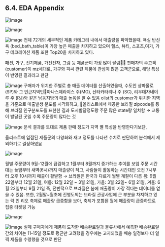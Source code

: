 ## 6.4. EDA Appendix
![image](https://user-images.githubusercontent.com/102460827/173345560-f6474cae-aa51-47b2-8aca-c71cb8b97a76.png)

![image](https://user-images.githubusercontent.com/102460827/173352293-e8552a04-40d1-4b36-b9fe-0c5147268e07.png)

![image](https://user-images.githubusercontent.com/102460827/173345580-08b4d5db-604e-47f9-99a7-34d3f1bcaa9a.png)
전체 72개의 세부적인 제품 카테고리 내에서 매출량을 파악했을때. 욕실 반신욕 (bed_bath_table)이 가장 높은 매출을 차지하고 있으며 헬스, 뷰티, 스포츠,여가, 가구 데코레이션 제품 또한 Top20을 차지하고 있다.

패션, 가구, 전기제품, 가전전자, 그림 등 제품군이 가장 많이 팔림   판매자의 주고객(customer)이 mz세대로, 가구와 피씨 관련 제품에 관심이 많은 고객군으로, 해당 특성이 반영된 결과라고 판단


![image](https://user-images.githubusercontent.com/102460827/173352119-c01cc378-05dd-4afd-9f73-78b6440e96e6.png)
구매자가 위치한 주별로 총 매출 데이터를 산출하였을때, 수도인 상파울로(SP)와 그 인근지역인마나스제라이스 주(MG), 산타카타리나 주 (SC), 리우데자네이루 주 (RJ)와 같은 남동지방의 매출 높음을 알 수 있음
olist의 customer가 위치한 지역을 기준으로 매출발생 분포를 시각화하고, 올리스트에서 제공한 브라질 zipcode를 통해 브라질 인구분포도를 표현한 결과 도시발달정도랑 주문 많은 state랑 일치함 
→ 교통이 발달된 곳일 수록 주문량이 많다는 것 


![image](https://user-images.githubusercontent.com/102460827/173352265-44f541e0-fd51-4021-8185-9bdbaa0cd972.png)
분석 결과를 토대로  제품 판매 정도가 지역 별 특성을 반영한다기보단,

올리스트에 입점된 제품군의 다양화와 재고 정도를 나타낸 수치로 판단하여 분석에서 제외하기로 결정하였음

![image](https://user-images.githubusercontent.com/102460827/173352387-be015f5c-7d8e-4d4d-99d2-201edc88b821.png)

월별 주문량이 9월-12월에 급감하고 1월부터 8월까지 증가하는 추이를 보임
주문 시간대는 늦밤부터 새벽(6시)까지 매출량이 적고, 사람들이 활동하는 시간대인 오전 7시부터 오후 10시까지 매출이 활발함
→ 브라질은 한국과 다르게 월별 계절이 다름 
봄: 9월 22일부터 12월 21일, 여름: 12월 22일 ~ 3월 21일, 가을: 3월 22일~ 6월 21일, 겨울: 6월 22일부터 9월 21일
즉, 전반적으로 브라질은 봄에 매출량이 가장 적다는 데이터를 얻을 수 있음. 또한, 2월말~월초에 진행도되는 브라질 관광사업에 큰 부분을 차지하고 있는 락 인 리오 축제로 매출량 급증함을 보아, 
축제가 포함된 월에 매출량이 급증하므로 집중 타켓팅 가능 


![image](https://user-images.githubusercontent.com/102460827/173352494-8d6c8190-1d70-4b52-8f21-f18703f1a54d.png)

![image](https://user-images.githubusercontent.com/102460827/173352521-2730c9ec-a436-4e33-bb9b-ca9d1e968046.png)
실제 구매자에게 제품이 도착한 배송완료일과 물류사에서 예측한 배송완료일 간의 차이는 11-15일 정도로
평균만 고려했을 경우에는 고지되었을 배송 일정보다 더 일찍 제품을 수령했을 것으로 판단
